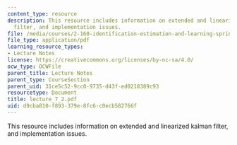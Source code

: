 ```yaml
---
content_type: resource
description: This resource includes information on extended and linearized kalman
  filter, and implementation issues.
file: /media/courses/2-160-identification-estimation-and-learning-spring-2006/d9cba810f893379e8fc6c0ecb582766f_lecture_7_2.pdf
file_type: application/pdf
learning_resource_types:
- Lecture Notes
license: https://creativecommons.org/licenses/by-nc-sa/4.0/
ocw_type: OCWFile
parent_title: Lecture Notes
parent_type: CourseSection
parent_uid: 31ce5c52-9cc0-9735-d43f-ed0218389c93
resourcetype: Document
title: lecture_7_2.pdf
uid: d9cba810-f893-379e-8fc6-c0ecb582766f
---
```

This resource includes information on extended and linearized kalman filter, and implementation issues.